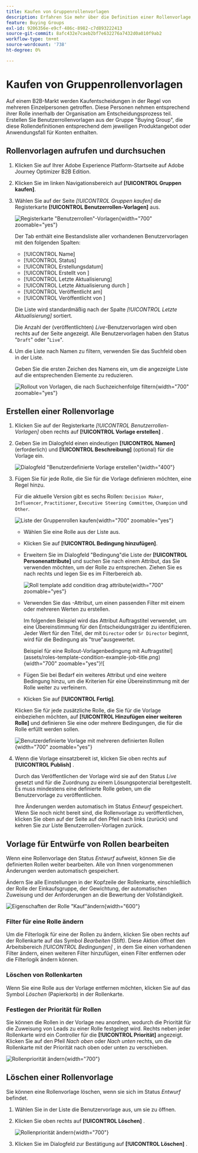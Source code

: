 ```yaml
---
title: Kaufen von Gruppenrollenvorlagen
description: Erfahren Sie mehr über die Definition einer Rollenvorlage, die als eine Käufergruppenkomponente verwendet werden soll.
feature: Buying Groups
exl-id: 9206356e-e9cf-486c-8982-c7d893222413
source-git-commit: 8afc432e7caeb2bf7e632276a7432d0a010f9ab2
workflow-type: tm+mt
source-wordcount: '738'
ht-degree: 0%

---
```


# Kaufen von Gruppenrollenvorlagen

Auf einem B2B-Markt werden Kaufentscheidungen in der Regel von mehreren Einzelpersonen getroffen. Diese Personen nehmen entsprechend ihrer Rolle innerhalb der Organisation am Entscheidungsprozess teil. Erstellen Sie Benutzerrollenvorlagen aus der Gruppe &quot;Buying Group&quot;, die diese Rollendefinitionen entsprechend dem jeweiligen Produktangebot oder Anwendungsfall für Konten enthalten.

## Rollenvorlagen aufrufen und durchsuchen

1. Klicken Sie auf Ihrer Adobe Experience Platform-Startseite auf Adobe Journey Optimizer B2B Edition.

1. Klicken Sie im linken Navigationsbereich auf **[!UICONTROL Gruppen kaufen]**.

1. Wählen Sie auf der Seite _[!UICONTROL Gruppen kaufen]_ die Registerkarte **[!UICONTROL Benutzerrollen-Vorlagen]** aus.

   ![Registerkarte &quot;Benutzerrollen&quot;-Vorlagen](assets/roles-templates-tab.png){width="700" zoomable="yes"}

   Der Tab enthält eine Bestandsliste aller vorhandenen Benutzervorlagen mit den folgenden Spalten:

   * [!UICONTROL Name]
   * [!UICONTROL Status]
   * [!UICONTROL Erstellungsdatum]
   * [!UICONTROL Erstellt von ]
   * [!UICONTROL Letzte Aktualisierung]
   * [!UICONTROL Letzte Aktualisierung durch ]
   * [!UICONTROL Veröffentlicht am]
   * [!UICONTROL Veröffentlicht von ]

   Die Liste wird standardmäßig nach der Spalte _[!UICONTROL Letzte Aktualisierung]_ sortiert.

   Die Anzahl der (veröffentlichten) _Live_-Benutzervorlagen wird oben rechts auf der Seite angezeigt. Alle Benutzervorlagen haben den Status &quot;`Draft`&quot; oder &quot;`Live`&quot;.

1. Um die Liste nach Namen zu filtern, verwenden Sie das Suchfeld oben in der Liste.

   Geben Sie die ersten Zeichen des Namens ein, um die angezeigte Liste auf die entsprechenden Elemente zu reduzieren.

   ![Rollout von Vorlagen, die nach Suchzeichenfolge filtern](assets/roles-templates-search.png){width="700" zoomable="yes"}

## Erstellen einer Rollenvorlage

1. Klicken Sie auf der Registerkarte _[!UICONTROL Benutzerrollen-Vorlagen]_ oben rechts auf **[!UICONTROL Vorlage erstellen]** .

1. Geben Sie im Dialogfeld einen eindeutigen **[!UICONTROL Namen]** (erforderlich) und **[!UICONTROL Beschreibung]** (optional) für die Vorlage ein.

   ![Dialogfeld &quot;Benutzerdefinierte Vorlage erstellen&quot;](assets/roles-template-create-dialog.png){width="400"}

1. Fügen Sie für jede Rolle, die Sie für die Vorlage definieren möchten, eine Regel hinzu.

   Für die aktuelle Version gibt es sechs Rollen: `Decision Maker`, `Influencer`, `Practitioner`, `Executive Steering Committee`, `Champion` und `Other`.

   ![Liste der Gruppenrollen kaufen](./assets/roles-template-create-roles-list.png){width="700" zoomable="yes"}

   * Wählen Sie eine Rolle aus der Liste aus.

   * Klicken Sie auf **[!UICONTROL Bedingung hinzufügen]**.

   * Erweitern Sie im Dialogfeld &quot;Bedingung&quot;die Liste der **[!UICONTROL Personenattribute]** und suchen Sie nach einem Attribut, das Sie verwenden möchten, um der Rolle zu entsprechen. Ziehen Sie es nach rechts und legen Sie es im Filterbereich ab.

     ![Roll template add condition drag attribute](assets/roles-template-role-attribute.png){width="700" zoomable="yes"}

   * Verwenden Sie das -Attribut, um einen passenden Filter mit einem oder mehreren Werten zu erstellen.

     Im folgenden Beispiel wird das Attribut Auftragstitel verwendet, um eine Übereinstimmung für den Entscheidungsträger zu identifizieren. Jeder Wert für den Titel, der mit `Director` oder `Sr Director` beginnt, wird für die Bedingung als &quot;true&quot;ausgewertet.

     Beispiel für eine Rollout-Vorlagenbedingung mit Auftragstitel](assets/roles-template-condition-example-job-title.png){width="700" zoomable="yes"}![

   * Fügen Sie bei Bedarf ein weiteres Attribut und eine weitere Bedingung hinzu, um die Kriterien für eine Übereinstimmung mit der Rolle weiter zu verfeinern.

   * Klicken Sie auf **[!UICONTROL Fertig]**.

   Klicken Sie für jede zusätzliche Rolle, die Sie für die Vorlage einbeziehen möchten, auf **[!UICONTROL Hinzufügen einer weiteren Rolle]** und definieren Sie eine oder mehrere Bedingungen, die für die Rolle erfüllt werden sollen.

   ![Benutzerdefinierte Vorlage mit mehreren definierten Rollen ](assets/roles-template-multiple-roles.png){width="700" zoomable="yes"}

1. Wenn die Vorlage einsatzbereit ist, klicken Sie oben rechts auf **[!UICONTROL Publish]** .

   Durch das Veröffentlichen der Vorlage wird sie auf den Status _Live_ gesetzt und für die Zuordnung zu einem Lösungspotenzial bereitgestellt. Es muss mindestens eine definierte Rolle geben, um die Benutzervorlage zu veröffentlichen.

   Ihre Änderungen werden automatisch im Status _Entwurf_ gespeichert. Wenn Sie noch nicht bereit sind, die Rollenvorlage zu veröffentlichen, klicken Sie oben auf der Seite auf den Pfeil nach links (zurück) und kehren Sie zur Liste Benutzerrollen-Vorlagen zurück.
<!-- 
< PM -- the Required for completion checkbox is not available to clear. Is this functional for Beta? >

Required for completion checkbox - select this for a role if it is required to calculate the completeness score. -->

## Vorlage für Entwürfe von Rollen bearbeiten

Wenn eine Rollenvorlage den Status _Entwurf_ aufweist, können Sie die definierten Rollen weiter bearbeiten. Alle von Ihnen vorgenommenen Änderungen werden automatisch gespeichert.

Ändern Sie alle Einstellungen in der Kopfzeile der Rollenkarte, einschließlich der Rolle der Einkaufsgruppe, der Gewichtung, der automatischen Zuweisung und der Anforderungen an die Bewertung der Vollständigkeit.

![Eigenschaften der Rolle &quot;Kauf&quot;ändern](./assets/roles-template-role-properties.png){width="600"}

### Filter für eine Rolle ändern

Um die Filterlogik für eine der Rollen zu ändern, klicken Sie oben rechts auf der Rollenkarte auf das Symbol _Bearbeiten_ (Stift). Diese Aktion öffnet den Arbeitsbereich _[!UICONTROL Bedingungen]_ , in dem Sie einen vorhandenen Filter ändern, einen weiteren Filter hinzufügen, einen Filter entfernen oder die Filterlogik ändern können.

### Löschen von Rollenkarten

Wenn Sie eine Rolle aus der Vorlage entfernen möchten, klicken Sie auf das Symbol _Löschen_ (Papierkorb) in der Rollenkarte.

### Festlegen der Priorität für Rollen

Sie können die Rollen in der Vorlage neu anordnen, wodurch die Priorität für die Zuweisung von Leads zu einer Rolle festgelegt wird. Rechts neben jeder Rollenkarte wird ein Controller für die **[!UICONTROL Priorität]** angezeigt. Klicken Sie auf den Pfeil _Nach oben_ oder _Nach unten_ rechts, um die Rollenkarte mit der Priorität nach oben oder unten zu verschieben.

![Rollenpriorität ändern](./assets/roles-template-role-priority.png){width="700"}

## Löschen einer Rollenvorlage

Sie können eine Rollenvorlage löschen, wenn sie sich im Status _Entwurf_ befindet.

1. Wählen Sie in der Liste die Benutzervorlage aus, um sie zu öffnen.

1. Klicken Sie oben rechts auf **[!UICONTROL Löschen]** .

   ![Rollenpriorität ändern](./assets/roles-template-delete.png){width="700"}

1. Klicken Sie im Dialogfeld zur Bestätigung auf **[!UICONTROL Löschen]** .
